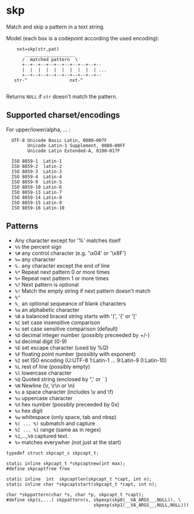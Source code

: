 # skp
Match and skip a pattern in a text string.

Model (each box is a codepoint according the used encoding):

```
    nxt=skp(str,pat)
       ___________________
      /  matched pattern  \
      +--+--+--+--+--+--+--+--+--+--
      |  |  |  |  |  |  |  |  |  | ... 
      +--+--+--+--+--+--+--+--+--+--
   str-^                nxt-^
      
```
Returns `NULL` if `str` doesn't match the pattern.


## Supported charset/encodings
 For upper/lower/alpha, ... : 

```
  UTF-8 Unicode Basic Latin, 0000–007F
        Unicode Latin-1 Supplement, 0080–00FF
        Unicode Latin Extended-A, 0100–017F
        
  ISO 8859-1  Latin-1
  ISO 8859-2  latin-2
  ISO 8859-3  Latin-3
  ISO 8859-4  Latin-4
  ISO 8859-9  Latin-5
  ISO 8859-10 Latin-6
  ISO 8859-13 Latin-7
  ISO 8859-14 Latin-8
  ISO 8859-15 Latin-9
  ISO 8859-16 Latin-10
```

## Patterns

  * Any character except for '%' matches itself
  * `%%`  the percent sign
  * `%#`  any control character (e.g. '\x04' or '\x8F')
  * `%=`  any character
  * `%.`  any character except the end of line
  * `%*`  Repeat next pattern 0 or more times
  * `%+`  Repeat next pattern 1 or more times
  * `%?`  Next pattern is optional
  * `%!`  Match the empty string if next pattern doesn't match
  * `%^`  
  * `%_`  an optional sequeance of blank characters
  * `%a`  an alphabetic character
  * `%B`  a balanced braced string starts with '(', '{' or '['
  * `%C`  set case insensitive comparison
  * `%c`  set case sensitive comparison (default)
  * `%D`  decimal integer number (possibly preceeded by +/-)
  * `%d`  decimal digit (0-9)
  * `%E`  set escape character (used by  %Q)
  * `%F`  floating point number (possibly with exponent)
  * `%I`  set ISO encoding (U:UTF-8 1:Latin-1 ... 9:Latin-9 0:Latin-10)
  * `%L`  rest of line (possibly empty)
  * `%l`  lowercase character
  * `%Q`  Quoted string (enclosed by ",' or ` )
  * `%N`  Newline (\r, \r\n or \n)
  * `%s`  a space character (includes \v and \f)
  * `%u`  uppercase character
  * `%X`  hex number (possibly preceeded by 0x)
  * `%x`  hex digit
  * `%w`  whitespace (only space, tab and nbsp)
  * `%( ... %)` submatch and capture
  * `%[ ... %]` range (same as in regex)
  * `%1`,...,`%9` captured text.
  * `%>` matches everywher (not just at the start)
      
```
typedef struct skpcapt_s skpcapt_t;

static inline skpcapt_t *skpcaptnew(int max);
#define skpcaptfree free

static inline  int  skpcaptlen(skpcapt_t *capt, int n);
static inline char *skpcaptstart(skpcapt_t *capt, int n);

char *skppattern(char *s, char *p, skpcapt_t *capt);
#define skp(s,...) skppattern(s, skpexp(skp0(__VA_ARGS__,NULL)), \
                                 skpexp(skp1(__VA_ARGS__,NULL,NULL)))

```
